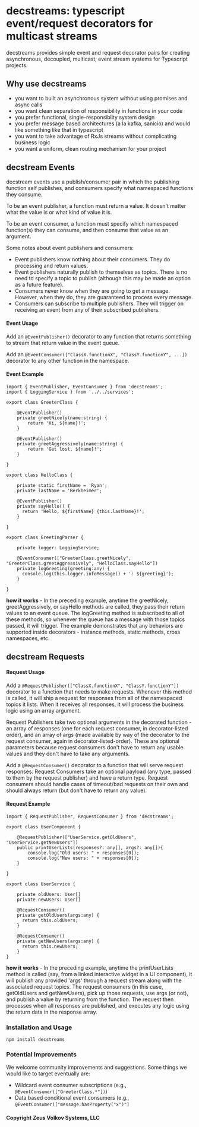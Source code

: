 # decstreams: typescript event/request decorators for multicast streams

decstreams provides simple event and request decorator pairs for creating asynchronous, decoupled, multicast, event stream systems for Typescript projects.

## Why use decstreams

- you want to built an asynchronous system without using promises and async calls
- you want clean separation of responsibility in functions in your code
- you prefer functional, single-responsiblity system design
- you prefer message based architectures (a la kafka, sanicio) and would like something like that in typescript
- you want to take advantage of RxJs streams without complicating business logic
- you want a uniform, clean routing mechanism for your project

## decstream Events

decstream events use a publish/consumer pair in which the publishing function self publishes, and consumers specify what namespaced functions they consume.

To be an event publisher, a function must return a value. It doesn't matter what the value is or what kind of value it is. 

To be an event consumer, a function must specify which namespaced function(s) they can consume, and then consume that value as an argument.

Some notes about event publishers and consumers:

- Event publishers know nothing about their consumers. They do processing and return values.
- Event publishers naturally publish to themselves as topics. There is no need to specify a topic to publish (although this may be made an option as a future feature).
- Consumers never know when they are going to get a message. However, when they do, they are guaranteed to process every message.
- Consumers can subscribe to multiple publishers. They will trigger on receiving an event from any of their subscribed publishers.

#### Event Usage

Add an `@EventPublisher()` decorator to any function that returns something to stream that return value in the event queue.

Add an `@EventConsumer(["ClassX.functionX", "ClassY.functionY", ...])` decorator to any other function in the namespace.

#### Event Example

```
import { EventPublisher, EventConsumer } from 'decstreams';
import { LoggingService } from '../../services';

export class GreeterClass {

    @EventPublisher()
    private greetNicely(name:string) {
        return 'Hi, ${name}!';
    }
    
    @EventPublisher()
    private greetAggressively(name:string) {
        return 'Get lost, ${name}!';
    }

}

export class HelloClass {

    private static firstName = 'Ryan';
    private lastName = 'Berkheimer';

    @EventPublisher()
    private sayHello() {
      return 'Hello, ${firstName} {this.lastName}!';
    }

}

export class GreetingParser {

    private logger: LoggingService;

    @EventConsumer(["GreeterClass.greetNicely", "GreeterClass.greetAggressively", "HelloClass.sayHello"])
    private logGreeting(greeting:any) {
      console.log(this.logger.infoMessage() + ': ${greeting}');
    }

}

```
**how it works** - In the preceding example, anytime the greetNicely, greetAggressively, or sayHello methods are called, they pass their return values to an event queue. The logGreeting method is subscribed to all of these methods, so whenever the queue has a message with those topics passed, it will trigger. The example demonstrates that any behaviors are supported inside decorators - instance methods, static methods, cross namespaces, etc.

## decstream Requests

#### Request Usage

Add a `@RequestPublisher(["ClassX.functionX", "ClassY.functionY"])` decorator to a function that needs to make requests. Whenever this method is called, it will ship a request for responses from all of the namespaced topics it lists. When it receives all responses, it will process the business logic using an array argument.

Request Publishers take two optional arguments in the decorated function - an array of responses (one for each request consumer, in decorator-listed order), and an array of args (made available by way of the decorator to the request consumer, again in decorator-listed-order). These are optional parameters because request consumers don't have to return any usable values and they don't have to take any arguments.

Add a `@RequestConsumer()` decorator to a function that will serve request responses. Request Consumers take an optional payload (any type, passed to them by the request publisher) and have a return type. Request consumers should handle cases of timeout/bad requests on their own and should always return (but don't have to return any value).

#### Request Example

```
import { RequestPublisher, RequestConsumer } from 'decstreams';

export class UserComponent {

    @RequestPublisher(["UserService.getOldUsers", "UserService.getNewUsers"])
    public printUserLists(responses?: any[], args?: any[]){
        console.log("Old users: " + responses[0]);
        console.log("New users: " + responses[0]);
    }
    
}

export class UserService {

    private oldUsers: User[]
    private newUsers: User[]

    @RequestConsumer()
    private getOldUsers(args:any) {
      return this.oldUsers;
    }
    
    @RequestConsumer()
    private getNewUsers(args:any) {
      return this.newUsers;
    }
}
```

**how it works** - In the preceding example, anytime the printUserLists method is called (say, from a linked interactive widget in a UI component), it will publish any provided 'args' through a request stream along with the associated request topics. The request consumers (in this case, getOldUsers and getNewUsers), pick up those requests, use args (or not), and publish a value by returning from the function. The request then processes when all responses are published, and executes any logic using the return data in the response array.

### Installation and Usage

`npm install decstreams`

### Potential Improvements

We welcome community improvements and suggestions. Some things we would like to target eventually are:

- Wildcard event consumer subscriptions (e.g., `@EventConsumer(["GreeterClass.*"])`)
- Data based conditional event consumers (e.g., `@EventConsumer(["message.hasProperty("x")"]`


#### Copyright Zeus Volkov Systems, LLC
